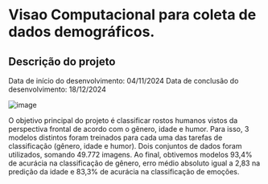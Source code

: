# Visao Computacional para coleta de dados demográficos.

## Descrição do projeto

Data de início do desenvolvimento: 04/11/2024
Data de conclusão do desenvolvimento: 18/12/2024

![image](https://github.com/user-attachments/assets/d12b790e-33fa-47a8-8706-6a27ced3e646)

O objetivo principal do projeto é classificar rostos humanos vistos da perspectiva frontal de acordo com o gênero, idade e humor.
Para isso, 3 modelos distintos foram treinados para cada uma das tarefas de classificação (gênero, idade e humor).
Dois conjuntos de dados foram utilizados, somando 49.772 imagens.
Ao final, obtivemos modelos 93,4% de acurácia na classificação de gênero, erro médio absoluto igual a 2,83 na predição da idade e 83,3% de acurácia na classificação de emoções.
